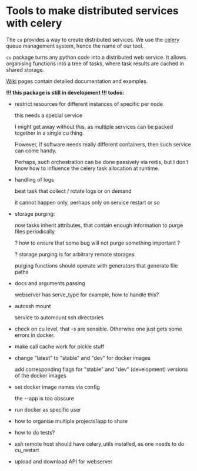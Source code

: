 # Tools to make distributed services with celery

The `cu` provides a way to create distributed services. We use the [celery](https://github.com/celery/celery) queue management system, hence the name of our tool.

`cu` package turns any python code into a distributed web service. It allows organising functions into a tree of tasks, where task results are cached in shared storage.

[Wiki](https://github.com/esovetkin/celery-utils/wiki) pages contain detailed documentation and examples.

**!!! this package is still in development !!! todos:**

  - restrict resources for different instances of specific per node

    this needs a special service

    I might get away without this, as multiple services can be packed
    together in a single cu thing.

    However, if software needs really different containers, then such
    service can come handy.

    Perhaps, such orchestration can be done passively via redis, but I
    don't know how to influence the celery task allocation at runtime.

  - handling of logs

    beat task that collect / rotate logs or on demand

    it cannot happen only, perhaps only on service restart or so

  - storage purging:

    now tasks inherit attributes, that contain enough information to purge files periodically

    ? how to ensure that some bug will not purge something important ?

    ? storage purging is for arbitrary remote storages

    purging functions should operate with generators that generate
    file paths

  - docs and arguments passing

    webserver has serve_type for example, how to handle this?

  - autossh mount

    service to automount ssh directories

  - check on cu level, that -s are sensible. Otherwise one just gets
    some errors in docker.

  - make call cache work for pickle stuff

  - change "latest" to "stable" and "dev" for docker images

    add corresponding flags for "stable" and "dev" (development)
    versions of the docker images

  - set docker image names via config

    the --app is too obscure

  - run docker as specific user

  - how to organise multiple projects/app to share

  - how to do tests?

  - ssh remote host should have celery_utils installed, as one needs to do cu_restart

  - upload and download API for webserver
